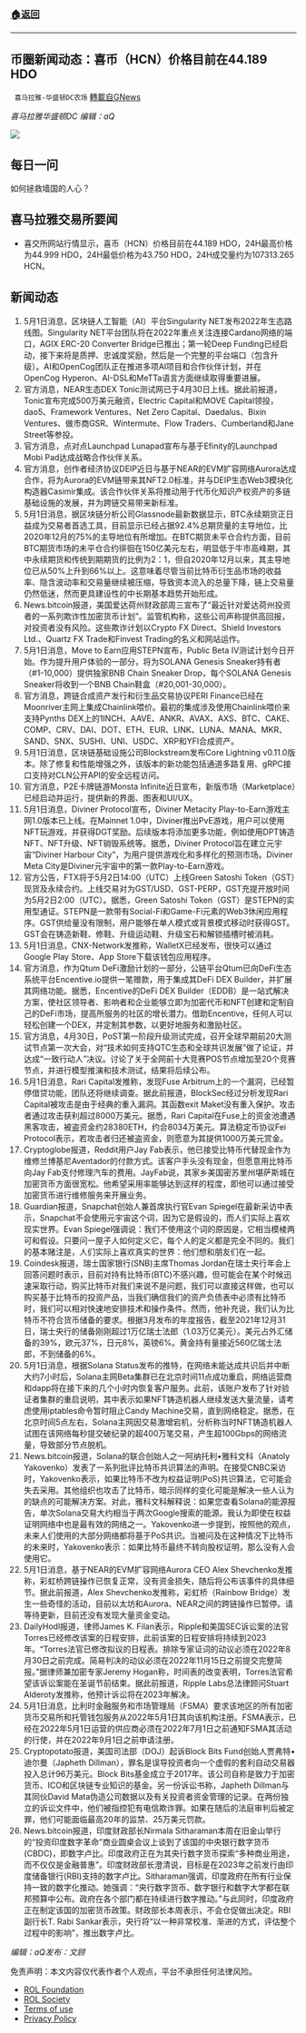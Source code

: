 ###  [:house:返回](README.md)
---


## 币圈新闻动态：喜币（HCN）价格目前在44.189 HDO
` 喜马拉雅-华盛顿DC农场` [轉載自GNews](https://gnews.org/zh-hans/2452151/)

*喜马拉雅华盛顿DC 编辑：aQ*
 
![](http://himalayawashingtondc.org/wp-content/uploads/2021/07/ScreenShot-2021-07-31-at-16.20.22@2x.png)

## 每日一问

如何拯救墙国的人心？

## 喜马拉雅交易所要闻

- 喜交所网站行情显示，喜币（HCN）价格目前在44.189 HDO，24H最高价格为44.999 HDO，24H最低价格为43.750 HDO，24H成交量约为107313.265 HCN。

## 新闻动态

1. 5月1日消息，区块链人工智能（AI）平台Singularity NET发布2022年生态路线图。Singularity NET平台团队将在2022年重点关注连接Cardano网络的端口，AGIX ERC-20 Converter Bridge已推出；第一轮Deep Funding已经启动，接下来将是质押、忠诚度奖励，然后是一个完整的平台端口（包含升级）。AI和OpenCog团队正在推进多项AI项目和合作伙伴计划，并在OpenCog Hyperon、AI-DSL和MeTTa语言方面继续取得重要进展。
2. 官方消息，NEAR生态DEX Tonic测试网已于4月30日上线。据此前报道，Tonic宣布完成500万美元融资，Electric Capital和MOVE Capital领投，dao5、Framework Ventures、Net Zero Capital、Daedalus、Bixin Ventures、做市商GSR、Wintermute、Flow Traders、Cumberland和Jane Street等参投。
3. 官方消息，点对点Launchpad Lunapad宣布与基于Efinity的Launchpad Mobi Pad达成战略合作伙伴关系。
4. 官方消息，创作者经济协议DEIP近日与基于NEAR的EVM扩容网络Aurora达成合作，将为Aurora的EVM链带来其NFT2.0标准，并与DEIP生态Web3模块化构造器Casimir集成。该合作伙伴关系将推动用于代币化知识产权资产的多链基础设施的发展，并为跨链交易带来新标准。
5. 5月1日消息，据区块链分析公司Glassnode最新数据显示，BTC永续期货正日益成为交易者首选工具，目前显示已经占据92.4%总期货量的主导地位，比2020年12月的75%的主导地位有所增加。在BTC期货未平仓合约方面，目前BTC期货市场的未平仓合约徘徊在150亿美元左右，明显低于牛市高峰期，其中永续期货和传统到期期货的比例为2：1，但自2020年12月以来，其主导地位已从50%上升到66%以上。这意味着尽管当前比特币衍生品市场的收益率、隐含波动率和交易量继续被压缩，导致资本流入的总量下降，链上交易量仍然低迷，然而更具建设性的中长期基本趋势开始形成。
6. News.bitcoin报道，美国爱达荷州财政部周三宣布了“最近针对爱达荷州投资者的一系列欺诈性加密货币计划”。监管机构称，这些公司声称提供高回报，对投资者没有风险。这些欺诈计划以Crypto FX Direct、Shield Investors Ltd.、Quartz FX Trade和Finvest Trading的名义和网站运作。
7. 5月1日消息，Move to Earn应用STEPN宣布，Public Beta IV测试计划今日开始。作为提升用户体验的一部分，将为SOLANA Genesis Sneaker持有者（#1-10,000）提供独家BNB Chain Sneaker Drop，每个SOLANA Genesis Sneaker将收到一个BNB Chain鞋盒（#20,001-30,000）。
8. 官方消息，跨链合成资产发行和衍生品交易协议PERI Finance已经在Moonriver主网上集成Chainlink喂价。最初的集成涉及使用Chainlink喂价来支持Pynths DEX上的1INCH、AAVE、ANKR、AVAX、AXS、BTC、CAKE、COMP、CRV、DAI、DOT、ETH、EUR、LINK、LUNA、MANA、MKR、SAND、SNX、SUSHI、UNI、USDC、XRP和YFI合成资产。
9. 5月1日消息，区块链基础设施公司Blockstream发布Core Lightning v0.11.0版本。除了修复和性能增强之外，该版本的新功能包括通道多路复用、gRPC接口支持对CLN公开API的安全远程访问。
10. 官方消息，P2E卡牌链游Monsta Infinite近日宣布，新版市场（Marketplace）已经启动并运行，提供新的界面、图表和UI/UX。
11. 5月1日消息，Diviner Protocol宣布，Diviner Metacity Play-to-Earn游戏主网1.0版本已上线。在Mainnet 1.0中，Diviner推出PvE游戏，用户可以使用NFT玩游戏，并获得DGT奖励。后续版本将添加更多功能，例如使用DPT铸造NFT、NFT升级、NFT销毁系统等。据悉，Diviner Protocol旨在建立元宇宙“Diviner Harbour City”，为用户提供游戏化和多样化的预测市场。Diviner Meta City是Diviner元宇宙中的第一款Play-to-Earn游戏。
12. 官方公告，FTX将于5月2日14:00（UTC）上线Green Satoshi Token（GST）现货及永续合约。上线交易对为GST/USD、GST-PERP，GST充提开放时间为5月2日2:00（UTC）。据悉，Green Satoshi Token（GST）是STEPN的实用型通证。STEPN是一款带有Social-Fi和Game-Fi元素的Web3休闲应用程序。GST供给量没有限制，用户能够在单人模式或背景模式移动时获得GST。GST会在铸造新鞋、修鞋、升级运动鞋、升级宝石和解锁插槽时被消耗。
13. 5月1日消息，CNX-Network发推称，WalletX已经发布，很快可以通过Google Play Store、App Store下载该钱包应用程序。
14. 官方消息，作为Qtum DeFi激励计划的一部分，公链平台Qtum已向DeFi生态系统平台Encentive.io提供一笔赠款，用于集成其DeFi DEX Builder，并扩展其网络功能。据悉，Encentive的DeFi DEX Builder（EDDB）是一站式解决方案，使社区领导者、影响者和企业能够立即为加密代币和NFT创建和定制自己的DeFi市场，提高所服务的社区的增长潜力。借助Encentive，任何人可以轻松创建一个DEX，并定制其参数，以更好地服务和激励社区。
15. 官方消息，4月30日，PoST第一阶段升级测试完成，召开全球早期前20大测试节点第一次大会，对“技术如何支持QTC生态和全球共识发展”做了论证，并达成“一致行动人”决议。讨论了关于全网前十大竞赛POS节点增加至20个竞赛节点，并进行模型推演和技术测试，结果将后续公布。
16. 5月1日消息，Rari Capital发推称，发现Fuse Arbitrum上的一个漏洞，已经暂停借贷功能，团队还将继续调查。据此前报道，BlockSec经过分析发现Rari Capital被攻击是由于经典的重入漏洞。其函数exit Maket没有重入保护。攻击者通过攻击获利超过8000万美元。据悉，Rari Capital在Fuse上的资金池遭遇黑客攻击，被盗资金约28380ETH，约合8034万美元。算法稳定币协议Fei Protocol表示，若攻击者归还被盗资金，则愿意为其提供1000万美元赏金。
17. Cryptoglobe报道，Reddit用户Jay Fab表示，他已接受比特币代替现金作为维修兰博基尼Aventador的付款方式。该客户手头没有现金，但愿意用比特币向Jay Fab支付修理汽车的费用。JayFab说，其家乡美国密苏里州堪萨斯城在加密货币方面很宽松。他希望采用率能够达到这样的程度，即他可以通过接受加密货币进行维修服务来开展业务。
18. Guardian报道，Snapchat创始人兼首席执行官Evan Spiegel在最新采访中表示，Snapchat不会使用元宇宙这个词，因为它是假设的，而人们实际上喜欢现实世界。Evan Spiegel强调说：我们不使用这个词的原因是，它相当模棱两可和假设。只要问一屋子人如何定义它，每个人的定义都是完全不同的。我们的基本赌注是，人们实际上喜欢真实的世界：他们想和朋友们在一起。
19. Coindesk报道，瑞士国家银行(SNB)主席Thomas Jordan在瑞士央行年会上回答问题时表示，目前对持有比特币(BTC)不感兴趣，但可能会在某个时候迅速采取行动，购买比特币对我们来说不是问题，我们可以直接这样做，也可以购买基于比特币的投资产品，当我们确信我们的资产负债表中必须有比特币时，我们可以相对快速地安排技术和操作条件。然而，他补充说，我们认为比特币不符合货币储备的要求。根据3月发布的年度报告，截至2021年12月31日，瑞士央行的储备刚刚超过1万亿瑞士法郎（1.03万亿美元）。美元占外汇储备的39%，欧元37%，日元8%，英镑6%。黄金持有量接近560亿瑞士法郎，不到储备的6%。
20. 5月1日消息，根据Solana Status发布的推特，在网络未能达成共识后并中断大约7小时后，Solana主网Beta集群已在北京时间11点成功重启，网络运营商和dapp将在接下来的几个小时内恢复客户服务。此前，该账户发布了针对验证者集群的重启说明，其中表示如果NFT铸造机器人继续发送大量流量，请考虑使用iptables命令暂时阻止Candy Machine交易，直到网络稳定。据悉，在北京时间5点左右，Solana主网因交易激增宕机，分析称当时NFT铸造机器人试图在该网络每秒提交破纪录的超400万笔交易，产生超100Gbps的网络流量，导致部分节点脱机。
21. News.bitcoin报道，Solana的联合创始人之一阿纳托利•雅科文科（Anatoly Yakovenko）发表了一系列批评比特币共识算法的声明。在接受CNBC采访时，Yakovenko表示，如果比特币不改为权益证明(PoS)共识算法，它可能会失去采用。其他组织也攻击了比特币，暗示同样的变化可能是解决一些人认为的缺点的可能解决方案。对此，雅科文科解释说：如果您查看Solana的能源报告，单次Solana交易大约相当于两次Google搜索的能源。我认为即使在权益证明网络中也是最有效的网络之一。Yakovenko进一步提到，按照他的观点，未来人们使用的大部分网络都将基于PoS共识。当被问及在这种情况下比特币的未来时，Yakovenko表示：如果比特币最终不转向股权证明，那么没有人会使用它。
22. 5月1日消息，基于NEAR的EVM扩容网络Aurora CEO Alex Shevchenko发推称，彩虹桥跨链操作已恢复正常，没有资金损失，随后将公布该事件的具体细节。据此前报道，Alex Shevchenko发推称，彩虹桥（Rainbow Bridge）发生一些奇怪的活动，目前以太坊和Aurora、NEAR之间的跨链操作已暂停。请等待更新，目前还没有发现大量资金变动。
23. DailyHodl报道，律师James K. Filan表示，Ripple和美国SEC诉讼案的法官Torres已经修改该案的日程安排，此前该案的日程安排将持续到2023年。“Torres法官已修改拟议的日程表。排除专家证词的动议必须在2022年8月30日之前完成。简易判决的动议必须在2022年11月15日之前提交完整简报。”据律师兼加密专家Jeremy Hogan称，时间表的改变表明，Torres法官希望该诉讼案能在圣诞节前结束。据此前报道，Ripple Labs总法律顾问Stuart Alderoty发推称，他预计诉讼将在2023年解决。
24. 5月1日消息，比利时金融服务和市场管理局（FSMA）要求该地区的所有加密货币交易所和托管钱包服务从2022年5月1日其向该机构注册。FSMA表示，已经在2022年5月1日运营的供应商必须在2022年7月1日之前通知FSMA其活动的行使，并在2022年9月1日之前申请注册。
25. Cryptopotato报道，美国司法部（DOJ）起诉Block Bits Fund创始人贾弗特•迪尔曼（Japheth Dillman），罪名是误导投资者向一个虚假的套利自动交易器投入总计96万美元。Block Bits基金成立于2017年。该公司自称是致力于加密货币、ICO和区块链专业知识的基金。另一份诉讼书称，Japheth Dillman与其同伙David Mata伪造公司数据以及有关投资者资金管理的记录。在两份独立的诉讼文件中，他们被指控犯有电信欺诈罪。如果在随后的法庭审判后被定罪，他们可能面临最高20年的监禁、25万美元罚款。
26. News.bitcoin报道，印度财政部长Nirmala Sitharaman本周在旧金山举行的“投资印度数字革命”商业圆桌会议上谈到了该国的中央银行数字货币(CBDC)，即数字卢比。印度政府正在为其央行数字货币探索“多种商业用途，而不仅仅是金融普惠”。印度财政部长澄清说，目标是在2023年之前发行由印度储备银行(RBI)支持的数字卢比。Sitharaman强调，印度政府在所有行业保持一致的数字化推动。她强调：“央行数字货币、数字银行和数字大学都在联邦预算中公布。政府在各个部门都在持续进行数字推动。”与此同时，印度政府正在制定该国的加密货币政策。财政部长本周表示，不会仓促做出决定。RBI副行长T. Rabi Sankar表示，央行将“以一种非常校准、渐进的方式，评估整个过程中的影响”，推出数字卢比。

*编辑：aQ发布：文顾*

免责声明：本文内容仅代表作者个人观点，平台不承担任何法律风险。
  
- [ROL Foundation](https://rolfoundation.org/)
- [ROL Society](https://rolsociety.org/)
- [Terms of use](https://gnews.org/terms-of-use-3/)
- [Privacy Policy](https://gnews.org/privacy-policy/)
